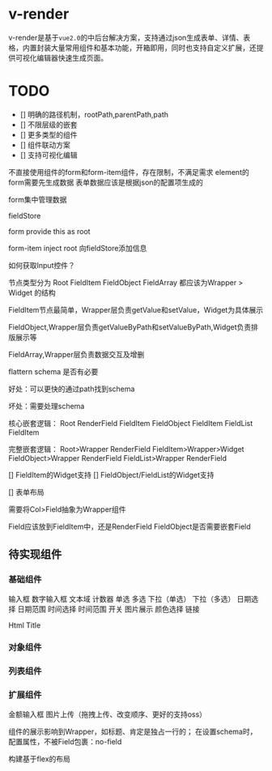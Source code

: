 # v-render

v-render是基于`vue2.0`的中后台解决方案，支持通过json生成表单、详情、表格，内置封装大量常用组件和基本功能，开箱即用，同时也支持自定义扩展，还提供可视化编辑器快速生成页面。

# TODO

- [] 明确的路径机制，rootPath,parentPath,path
- [] 不限层级的嵌套
- [] 更多类型的组件
- [] 组件联动方案
- [] 支持可视化编辑

不直接使用组件的form和form-item组件，存在限制，不满足需求
element的form需要先生成数据
表单数据应该是根据json的配置项生成的

form集中管理数据

fieldStore

form provide this as root

form-item inject root 向fieldStore添加信息

如何获取Input控件？


节点类型分为
Root
FieldItem
FieldObject
FieldArray
都应该为Wrapper > Widget 的结构

FieldItem节点最简单，Wrapper层负责getValue和setValue，Widget为具体展示

FieldObject,Wrapper层负责getValueByPath和setValueByPath,Widget负责排版展示等

FieldArray,Wrapper层负责数据交互及增删

flattern schema 是否有必要

好处：可以更快的通过path找到schema

坏处：需要处理schema

核心嵌套逻辑：
Root
  RenderField
    FieldItem
    FieldObject
      FieldItem
    FieldList
      FieldItem

完整嵌套逻辑：
Root>Wrapper
  RenderField
    FieldItem>Wrapper>Widget
    FieldObject>Wrapper
      RenderField
    FieldList>Wrapper
      RenderField

[] FieldItem的Widget支持
[] FieldObject/FieldList的Widget支持

[] 表单布局

需要将Col>Field抽象为Wrapper组件

Field应该放到FieldItem中，还是RenderField
FieldObject是否需要嵌套Field

## 待实现组件

### 基础组件
输入框
数字输入框
文本域
计数器
单选
多选
下拉（单选）
下拉（多选）
日期选择
日期范围
时间选择
时间范围
开关
图片展示
颜色选择
链接

Html
Title
### 对象组件

### 列表组件

### 扩展组件
金额输入框
图片上传（拖拽上传、改变顺序、更好的支持oss）



组件的展示影响到Wrapper，如标题、肯定是独占一行的；
在设置schema时，配置属性，不被Field包裹：no-field

构建基于flex的布局
